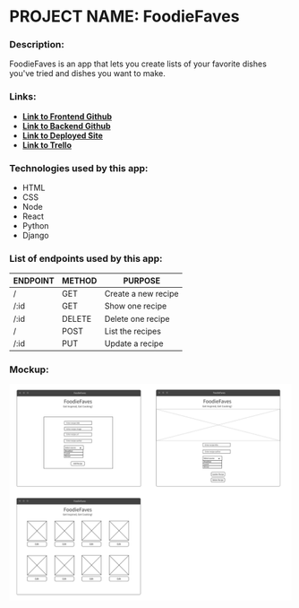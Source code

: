 # PROJECT NAME: FoodieFaves

### Description: 
FoodieFaves is an app that lets you create lists of your favorite dishes you've tried and dishes you want to make. 

### Links:
- [**Link to Frontend Github**]()
- [**Link to Backend Github**]()
- [**Link to Deployed Site**]()
- [**Link to Trello**]()

### Technologies used by this app:
* HTML
* CSS 
* Node
* React
* Python
* Django

### List of endpoints used by this app:
| ENDPOINT | METHOD | PURPOSE |
|----------|--------|---------|
| / | GET | Create a new recipe |
| /:id | GET | Show one recipe |
| /:id | DELETE | Delete one recipe |
| / | POST | List the recipes |
| /:id | PUT | Update a recipe |

### Mockup: 

![Desktop view](<Screenshot 2023-09-20 at 7.20.03 PM.png>)